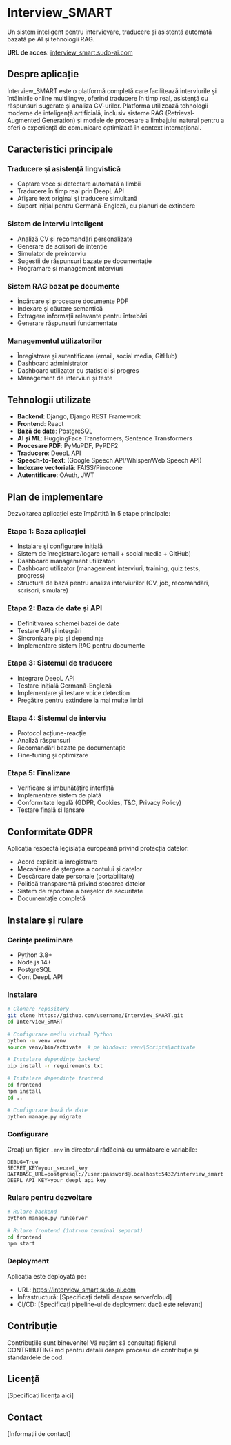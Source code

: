 # Interview_SMART

Un sistem inteligent pentru intervievare, traducere și asistență automată bazată pe AI și tehnologii RAG.

**URL de acces**: [interview_smart.sudo-ai.com](https://interview_smart.sudo-ai.com)

## Despre aplicație

Interview_SMART este o platformă completă care facilitează interviurile și întâlnirile online multilingve, oferind traducere în timp real, asistență cu răspunsuri sugerate și analiza CV-urilor. Platforma utilizează tehnologii moderne de inteligență artificială, inclusiv sisteme RAG (Retrieval-Augmented Generation) și modele de procesare a limbajului natural pentru a oferi o experiență de comunicare optimizată în context internațional.

## Caracteristici principale

### Traducere și asistență lingvistică
- Captare voce și detectare automată a limbii
- Traducere în timp real prin DeepL API
- Afișare text original și traducere simultană
- Suport inițial pentru Germană-Engleză, cu planuri de extindere

### Sistem de interviu inteligent
- Analiză CV și recomandări personalizate
- Generare de scrisori de intenție
- Simulator de preinterviu
- Sugestii de răspunsuri bazate pe documentație
- Programare și management interviuri

### Sistem RAG bazat pe documente
- Încărcare și procesare documente PDF
- Indexare și căutare semantică
- Extragere informații relevante pentru întrebări
- Generare răspunsuri fundamentate

### Managementul utilizatorilor
- Înregistrare și autentificare (email, social media, GitHub)
- Dashboard administrator
- Dashboard utilizator cu statistici și progres
- Management de interviuri și teste

## Tehnologii utilizate

- **Backend**: Django, Django REST Framework
- **Frontend**: React
- **Bază de date**: PostgreSQL
- **AI și ML**: HuggingFace Transformers, Sentence Transformers
- **Procesare PDF**: PyMuPDF, PyPDF2
- **Traducere**: DeepL API
- **Speech-to-Text**: (Google Speech API/Whisper/Web Speech API)
- **Indexare vectorială**: FAISS/Pinecone
- **Autentificare**: OAuth, JWT

## Plan de implementare

Dezvoltarea aplicației este împărțită în 5 etape principale:

### Etapa 1: Baza aplicației
- Instalare și configurare inițială
- Sistem de înregistrare/logare (email + social media + GitHub)
- Dashboard management utilizatori
- Dashboard utilizator (management interviuri, training, quiz tests, progress)
- Structură de bază pentru analiza interviurilor (CV, job, recomandări, scrisori, simulare)

### Etapa 2: Baza de date și API
- Definitivarea schemei bazei de date
- Testare API și integrări
- Sincronizare pip și dependințe
- Implementare sistem RAG pentru documente

### Etapa 3: Sistemul de traducere
- Integrare DeepL API
- Testare inițială Germană-Engleză
- Implementare și testare voice detection
- Pregătire pentru extindere la mai multe limbi

### Etapa 4: Sistemul de interviu
- Protocol acțiune-reacție
- Analiză răspunsuri
- Recomandări bazate pe documentație
- Fine-tuning și optimizare

### Etapa 5: Finalizare
- Verificare și îmbunătățire interfață
- Implementare sistem de plată
- Conformitate legală (GDPR, Cookies, T&C, Privacy Policy)
- Testare finală și lansare

## Conformitate GDPR

Aplicația respectă legislația europeană privind protecția datelor:
- Acord explicit la înregistrare
- Mecanisme de ștergere a contului și datelor
- Descărcare date personale (portabilitate)
- Politică transparentă privind stocarea datelor
- Sistem de raportare a breșelor de securitate
- Documentație completă

## Instalare și rulare

### Cerințe preliminare
- Python 3.8+
- Node.js 14+
- PostgreSQL
- Cont DeepL API

### Instalare
```bash
# Clonare repository
git clone https://github.com/username/Interview_SMART.git
cd Interview_SMART

# Configurare mediu virtual Python
python -m venv venv
source venv/bin/activate  # pe Windows: venv\Scripts\activate

# Instalare dependințe backend
pip install -r requirements.txt

# Instalare dependințe frontend
cd frontend
npm install
cd ..

# Configurare bază de date
python manage.py migrate
```

### Configurare
Creați un fișier `.env` în directorul rădăcină cu următoarele variabile:
```
DEBUG=True
SECRET_KEY=your_secret_key
DATABASE_URL=postgresql://user:password@localhost:5432/interview_smart
DEEPL_API_KEY=your_deepl_api_key
```

### Rulare pentru dezvoltare
```bash
# Rulare backend
python manage.py runserver

# Rulare frontend (într-un terminal separat)
cd frontend
npm start
```

### Deployment
Aplicația este deployată pe:
- URL: https://interview_smart.sudo-ai.com
- Infrastructură: [Specificați detalii despre server/cloud]
- CI/CD: [Specificați pipeline-ul de deployment dacă este relevant]

## Contribuție

Contribuțiile sunt binevenite! Vă rugăm să consultați fișierul CONTRIBUTING.md pentru detalii despre procesul de contribuție și standardele de cod.

## Licență

[Specificați licența aici]

## Contact

[Informații de contact]